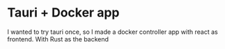 # Tauri + Docker app

I wanted to try tauri once, so I made a docker controller app with react as frontend. With Rust as the backend